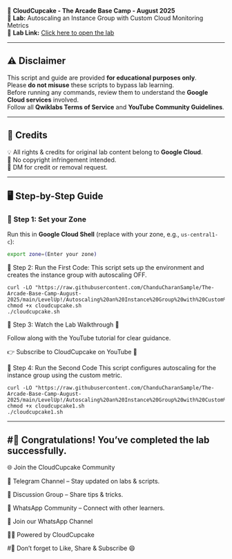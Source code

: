 🍩 **CloudCupcake - The Arcade Base Camp - August 2025**  
🚀 **Lab:** Autoscaling an Instance Group with Custom Cloud Monitoring Metrics  
🔗 **Lab Link:** [Click here to open the lab](https://www.cloudskillsboost.google/games/6393/labs/40262)  

---

## ⚠️ Disclaimer
This script and guide are provided **for educational purposes only**.  
Please **do not misuse** these scripts to bypass lab learning.  
Before running any commands, review them to understand the **Google Cloud services** involved.  
Follow all **Qwiklabs Terms of Service** and **YouTube Community Guidelines**.  

---

## 📜 Credits
💡 All rights & credits for original lab content belong to **Google Cloud**.  
📢 No copyright infringement intended.  
🙏 DM for credit or removal request.  

---

## 🖥️ Step-by-Step Guide

### 📌 Step 1: Set your Zone
Run this in **Google Cloud Shell** (replace with your zone, e.g., `us-central1-c`):

```bash
export zone=(Enter your zone)
```
📌 Step 2: Run the First Code:
This script sets up the environment and creates the instance group with autoscaling OFF.


```
curl -LO "https://raw.githubusercontent.com/ChanduCharanSample/The-Arcade-Base-Camp-August-2025/main/LevelUp!/Autoscaling%20an%20Instance%20Group%20with%20Custom%20Cloud%20Monitoring%20Metrics/cloudcupcake.sh"
chmod +x cloudcupcake.sh
./cloudcupcake.sh
```
📌 Step 3: Watch the Lab Walkthrough 🎥

Follow along with the YouTube tutorial for clear guidance.

👉 Subscribe to CloudCupcake on YouTube 💛

📌 Step 4: Run the Second Code
This script configures autoscaling for the instance group using the custom metric.


```
curl -LO "https://raw.githubusercontent.com/ChanduCharanSample/The-Arcade-Base-Camp-August-2025/main/LevelUp!/Autoscaling%20an%20Instance%20Group%20with%20Custom%20Cloud%20Monitoring%20Metrics/cloudcupcake1.sh"
chmod +x cloudcupcake1.sh
./cloudcupcake1.sh
```
---
#🎉 Congratulations! You’ve completed the lab successfully.
---

🌐 Join the CloudCupcake Community

📢 Telegram Channel – Stay updated on labs & scripts.

💬 Discussion Group – Share tips & tricks.

🤝 WhatsApp Community – Connect with other learners.

🔗 Join our WhatsApp Channel

👨‍💻 Powered by CloudCupcake

#💛 Don’t forget to Like, Share & Subscribe 😄
